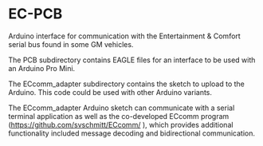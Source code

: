 # EC-PCB
Arduino interface for communication with the Entertainment &amp; Comfort serial bus found in some GM vehicles.

The PCB subdirectory contains EAGLE files for an interface to be used with an Arduino Pro Mini.

The ECcomm_adapter subdirectory contains the sketch to upload to the Arduino. This code could be used with other Arduino variants.

The ECcomm_adapter Arduino sketch can communicate with a serial terminal application as well as the co-developed ECcomm program (https://github.com/svschmitt/ECcomm/ ), which provides additional functionality included message decoding and bidirectional communication.
